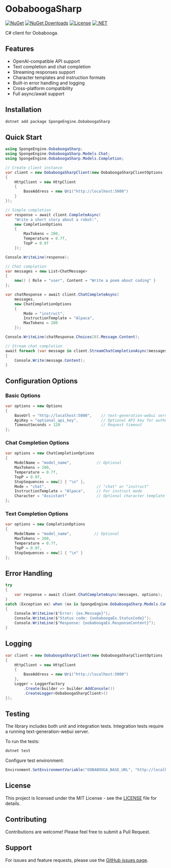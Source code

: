# OobaboogaSharp
[![NuGet](https://img.shields.io/nuget/v/SpongeEngine.OobaboogaSharp.svg)](https://www.nuget.org/packages/SpongeEngine.OobaboogaSharp)
[![NuGet Downloads](https://img.shields.io/nuget/dt/SpongeEngine.OobaboogaSharp.svg)](https://www.nuget.org/packages/SpongeEngine.OobaboogaSharp)
[![License](https://img.shields.io/github/license/SpongeEngine/OobaboogaSharp)](LICENSE)
[![.NET](https://img.shields.io/badge/.NET-6.0%20%7C%207.0%20%7C%208.0%2B-512BD4)](https://dotnet.microsoft.com/download)

C# client for Oobabooga.

## Features
- OpenAI-compatible API support
- Text completion and chat completion 
- Streaming responses support
- Character templates and instruction formats
- Built-in error handling and logging
- Cross-platform compatibility
- Full async/await support

## Installation
```bash
dotnet add package SpongeEngine.OobaboogaSharp
```

## Quick Start

```csharp
using SpongeEngine.OobaboogaSharp;
using SpongeEngine.OobaboogaSharp.Models.Chat;
using SpongeEngine.OobaboogaSharp.Models.Completion;

// Create client instance
var client = new OobaboogaSharpClient(new OobaboogaSharpClientOptions
{
    HttpClient = new HttpClient 
    {
        BaseAddress = new Uri("http://localhost:5000")
    }
});

// Simple completion
var response = await client.CompleteAsync(
    "Write a short story about a robot:",
    new CompletionOptions
    {
        MaxTokens = 200,
        Temperature = 0.7f,
        TopP = 0.9f
    });

Console.WriteLine(response);

// Chat completion
var messages = new List<ChatMessage>
{
    new() { Role = "user", Content = "Write a poem about coding" }
};

var chatResponse = await client.ChatCompleteAsync(
    messages,
    new ChatCompletionOptions
    {
        Mode = "instruct",
        InstructionTemplate = "Alpaca",
        MaxTokens = 200
    });

Console.WriteLine(chatResponse.Choices[0].Message.Content);

// Stream chat completion
await foreach (var message in client.StreamChatCompletionAsync(messages))
{
    Console.Write(message.Content);
}
```

## Configuration Options

### Basic Options
```csharp
var options = new Options
{
    BaseUrl = "http://localhost:5000",    // text-generation-webui server URL
    ApiKey = "optional_api_key",          // Optional API key for authentication
    TimeoutSeconds = 120                  // Request timeout
};
```

### Chat Completion Options
```csharp
var options = new ChatCompletionOptions
{
    ModelName = "model_name",           // Optional
    MaxTokens = 200,
    Temperature = 0.7f,
    TopP = 0.9f,
    StopSequences = new[] { "\n" },
    Mode = "chat",                      // "chat" or "instruct"
    InstructionTemplate = "Alpaca",     // For instruct mode
    Character = "Assistant"             // Optional character template
};
```

### Text Completion Options
```csharp
var options = new CompletionOptions
{
    ModelName = "model_name",          // Optional
    MaxTokens = 200,
    Temperature = 0.7f,
    TopP = 0.9f,
    StopSequences = new[] { "\n" }
};
```

## Error Handling
```csharp
try
{
    var response = await client.ChatCompleteAsync(messages, options);
}
catch (Exception ex) when (ex is SpongeEngine.OobaboogaSharp.Models.Common.Exception oobaboogaEx)
{
    Console.WriteLine($"Error: {ex.Message}");
    Console.WriteLine($"Status code: {oobaboogaEx.StatusCode}");
    Console.WriteLine($"Response: {oobaboogaEx.ResponseContent}");
}
```

## Logging
```csharp
var client = new OobaboogaSharpClient(new OobaboogaSharpClientOptions
{
    HttpClient = new HttpClient 
    {
        BaseAddress = new Uri("http://localhost:5000")
    },
    Logger = LoggerFactory
        .Create(builder => builder.AddConsole())
        .CreateLogger<OobaboogaSharpClient>()
});
```

## Testing
The library includes both unit and integration tests. Integration tests require a running text-generation-webui server.

To run the tests:
```bash
dotnet test
```

Configure test environment:
```csharp
Environment.SetEnvironmentVariable("OOBABOOGA_BASE_URL", "http://localhost:5000");
```

## License
This project is licensed under the MIT License - see the [LICENSE](LICENSE) file for details.

## Contributing
Contributions are welcome! Please feel free to submit a Pull Request.

## Support
For issues and feature requests, please use the [GitHub issues page](https://github.com/SpongeEngine/OobaboogaSharp/issues).
